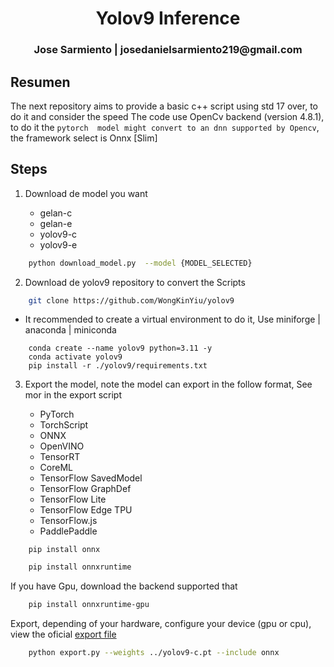<h1 align="center">Yolov9 Inference</h1>


<h3 align="center"> Jose Sarmiento | josedanielsarmiento219@gmail.com</h3>


## Resumen


The next repository aims to provide a basic c++ script using std 17 over, to do it and consider the speed The code use OpenCv backend (version 4.8.1), to do it the `pytorch  model might convert to an dnn supported by Opencv`, the framework select is Onnx [Slim]


## Steps


1. Download de model you want 

    - gelan-c
    - gelan-e
    - yolov9-c
    - yolov9-e


```bash
    python download_model.py  --model {MODEL_SELECTED}
```

2. Download de yolov9 repository to convert the Scripts

```bash
    git clone https://github.com/WongKinYiu/yolov9
```

- It recommended to create a virtual environment to do it, Use miniforge | anaconda | miniconda

```
    conda create --name yolov9 python=3.11 -y
    conda activate yolov9
    pip install -r ./yolov9/requirements.txt
```

3. Export the model, note the model can export in the follow format, See mor in the export script

    - PyTorch
    - TorchScript
    - ONNX
    - OpenVINO
    - TensorRT
    - CoreML
    - TensorFlow SavedModel
    - TensorFlow GraphDef
    - TensorFlow Lite
    - TensorFlow Edge TPU
    - TensorFlow.js
    - PaddlePaddle

```
    pip install onnx
```

```bash
    pip install onnxruntime
```

If you have Gpu, download the backend supported that

```bash
    pip install onnxruntime-gpu
```

Export, depending of your hardware, configure your device (gpu or cpu), view the oficial [export file](https://github.com/WongKinYiu/yolov9/blob/main/export.py)


```bash
    python export.py --weights ../yolov9-c.pt --include onnx 
```